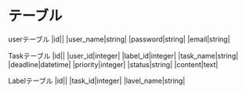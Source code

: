 # テーブル
userテーブル
|id||
|user_name|string|
|password|string|
|email|string|

Taskテーブル
|id||
|user_id|integer|
|label_id|integer|
|task_name|string|
|deadline|datetime|
|priority|integer|
|status|string|
|content|text|

Labelテーブル
|id||
|task_id|integer|
|lavel_name|string|
